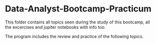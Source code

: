 # Data-Analyst-Bootcamp-Practicum

This folder contains all topics seen during the study of this bootcamp, all the excercises and jupiter notebooks with info too.

The program includes the review and practice of the following topics.


